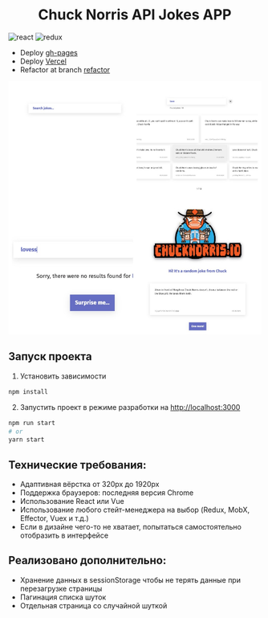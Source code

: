 <h1 align='center'> Chuck Norris API Jokes APP</h1>

![react](https://img.shields.io/badge/React-black?style=for-the-badge&logo=React&logoColor=#61DAFB)
![redux](https://img.shields.io/badge/redux-black?style=for-the-badge&logo=redux&logoColor=#06b6d4)

- Deploy [gh-pages](https://greybirbroman.github.io/)
- Deploy [Vercel](https://chuck-test.vercel.app)
- Refactor at branch [refactor](https://github.com/greybirbroman/chuck_test/tree/refactor)

<img src='./src/images/chuck_readme.jpg' width='700px'/>

## Запуск проекта 
1) Установить зависимости

```bash
npm install
```
2) Запустить проект в режиме разработки на [http://localhost:3000](http://localhost:3000)
```bash
npm run start
# or
yarn start
```

## Технические требования:
- Адаптивная вёрстка от 320px до 1920px
- Поддержка браузеров: последняя версия Chrome
- Использование React или Vue
- Использование любого стейт-менеджера на выбор (Redux, MobX, Effector, Vuex и т.д.)
- Если в дизайне чего-то не хватает, попытаться самостоятельно отобразить в интерфейсе
  
## Реализовано дополнительно:
- Хранение данных в sessionStorage чтобы не терять данные при перезагрузке страницы
- Пагинация списка шуток
- Отдельная страница со случайной шуткой

